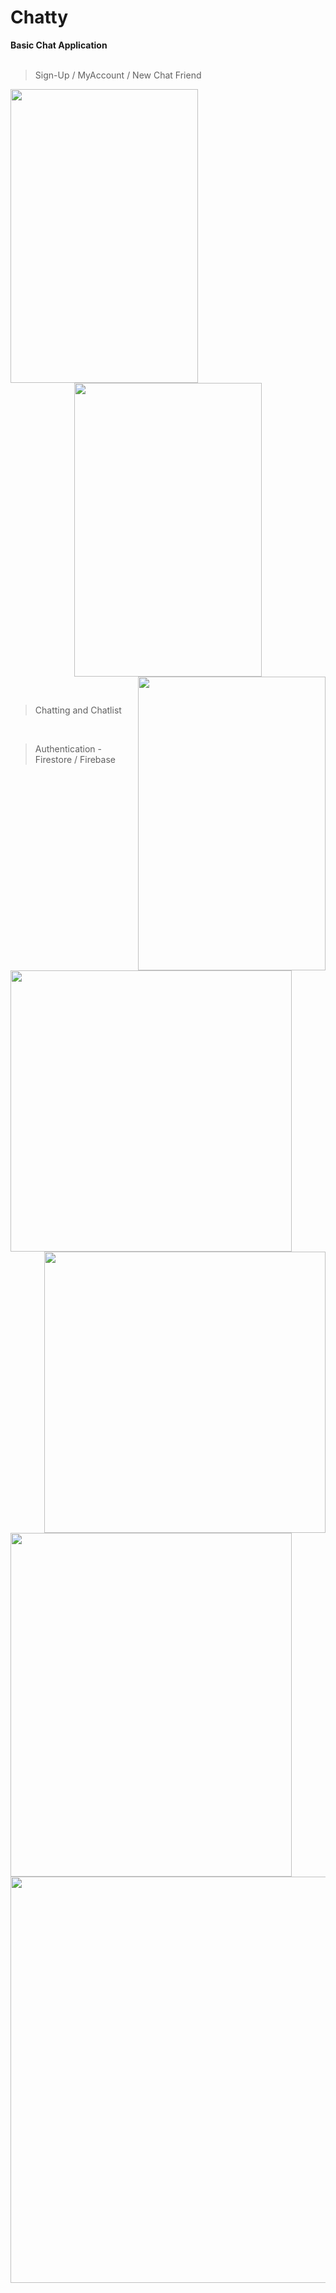 # Chatty
**Basic Chat Application**
<br/>
<br/>

> Sign-Up / MyAccount / New Chat Friend

<p align="center">
<img src="https://user-images.githubusercontent.com/65288948/154236825-f8d0ef99-5a15-4627-96a3-735852951882.png" align="left" width="300" height="470">
<img src="https://user-images.githubusercontent.com/65288948/154236838-71d1325f-a993-4ac2-b16d-0ae35a7e45bd.png" align="center" width="300" height="470">
<img src="https://user-images.githubusercontent.com/65288948/154236895-e4db29bf-1efb-445d-99ce-7ac7c8086448.png" align="right" width="300" height="470">
</p>
<br/>
 
> Chatting and Chatlist

<p align="center">
<img src="https://user-images.githubusercontent.com/65288948/154236859-94be4fc2-16d5-4850-9b6d-19a64c79ada5.png" align="left" width="450" height="450">
<img src="https://user-images.githubusercontent.com/65288948/154236868-5b0efa24-a8ea-4e8d-8c26-1c41d977feec.png" align="right" width="450" height="450">
</p>
<br/>
 
> Authentication - Firestore / Firebase

<p align="center">
<img src="https://user-images.githubusercontent.com/65288948/154236930-5fd1e1a4-38ad-45e6-9061-17c7c553f4ab.png" align="left" width="450" height="550">
</p>
  <br/>
  <p align="center">
<img src="https://user-images.githubusercontent.com/65288948/154236946-941a97f9-d964-48eb-a35a-6215a6e7ce70.png" align="left" width="750" height="650">
</p>
